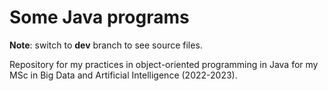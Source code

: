 # Some Java programs

**Note**: switch to **dev** branch to see source files.

Repository for my practices in object-oriented programming in Java for my MSc in Big Data and Artificial Intelligence (2022-2023).
